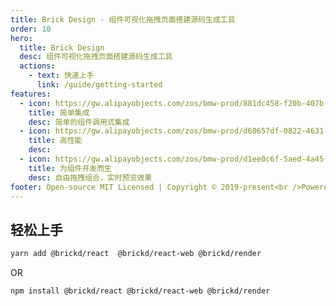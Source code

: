 ```yaml
---
title: Brick Design - 组件可视化拖拽页面搭建源码生成工具
order: 10
hero:
  title: Brick Design
  desc: 组件可视化拖拽页面搭建源码生成工具
  actions:
    - text: 快速上手
      link: /guide/getting-started
features:
  - icon: https://gw.alipayobjects.com/zos/bmw-prod/881dc458-f20b-407b-947a-95104b5ec82b/k79dm8ih_w144_h144.png
    title: 简单集成
    desc: 简单的组件调用式集成
  - icon: https://gw.alipayobjects.com/zos/bmw-prod/d60657df-0822-4631-9d7c-e7a869c2f21c/k79dmz3q_w126_h126.png
    title: 高性能
    desc: 
  - icon: https://gw.alipayobjects.com/zos/bmw-prod/d1ee0c6f-5aed-4a45-a507-339a4bfe076c/k7bjsocq_w144_h144.png
    title: 为组件开发而生
    desc: 自由拖拽组合，实时预览效果
footer: Open-source MIT Licensed | Copyright © 2019-present<br />Powered by self
---
```


## 轻松上手
```bash
yarn add @brickd/react  @brickd/react-web @brickd/render
```
OR
```bash
npm install @brickd/react @brickd/react-web @brickd/render
```
